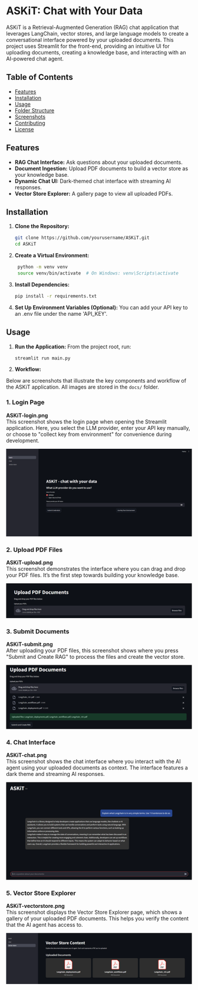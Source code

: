 # ASKiT: Chat with Your Data

ASKiT is a Retrieval-Augmented Generation (RAG) chat application that leverages LangChain, vector stores, and large language models to create a conversational interface powered by your uploaded documents. This project uses Streamlit for the front-end, providing an intuitive UI for uploading documents, creating a knowledge base, and interacting with an AI-powered chat agent.

## Table of Contents

- [Features](#features)
- [Installation](#installation)
- [Usage](#usage)
- [Folder Structure](#folder-structure)
- [Screenshots](#screenshots)
- [Contributing](#contributing)
- [License](#license)

## Features

- **RAG Chat Interface:** Ask questions about your uploaded documents.
- **Document Ingestion:** Upload PDF documents to build a vector store as your knowledge base.
- **Dynamic Chat UI:** Dark-themed chat interface with streaming AI responses.
- **Vector Store Explorer:** A gallery page to view all uploaded PDFs.

## Installation

1. **Clone the Repository:**

   ```bash
   git clone https://github.com/yourusername/ASKiT.git
   cd ASKiT
   ```
2. **Create a Virtual Environment:**
   ```bash
    python -m venv venv
    source venv/bin/activate  # On Windows: venv\Scripts\activate
   ```
3. **Install Dependencies:**
   ```bash
   pip install -r requirements.txt
   ```
4. **Set Up Environment Variables (Optional):**
You can add your API key to an .env file under the name 'API_KEY'.


## Usage

1. **Run the Application:**
From the project root, run:
   ```bash
   streamlit run main.py
   ```
2. **Workflow:**

Below are screenshots that illustrate the key components and workflow of the ASKiT application. All images are stored in the `docs/` folder.

### 1. Login Page  
**ASKiT-login.png**  
This screenshot shows the login page when opening the Streamlit application. Here, you select the LLM provider, enter your API key manually, or choose to "collect key from environment" for convenience during development.

![ASKiT Login](docs/ASKiT-login.png)

### 2. Upload PDF Files  
**ASKiT-upload.png**  
This screenshot demonstrates the interface where you can drag and drop your PDF files. It’s the first step towards building your knowledge base.

![ASKiT Upload](docs/ASKiT-upload.png)

### 3. Submit Documents  
**ASKiT-submit.png**  
After uploading your PDF files, this screenshot shows where you press "Submit and Create RAG" to process the files and create the vector store.

![ASKiT Submit](docs/ASKiT-submit.png)

### 4. Chat Interface  
**ASKiT-chat.png**  
This screenshot shows the chat interface where you interact with the AI agent using your uploaded documents as context. The interface features a dark theme and streaming AI responses.

![ASKiT Chat](docs/ASKiT-chat.png)

### 5. Vector Store Explorer  
**ASKiT-vectorstore.png**  
This screenshot displays the Vector Store Explorer page, which shows a gallery of your uploaded PDF documents. This helps you verify the content that the AI agent has access to.

![ASKiT Vector Store](docs/ASKiT-vectorstore.png)
